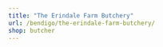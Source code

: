 ```yaml
---
title: "The Erindale Farm Butchery"
url: /bendigo/the-erindale-farm-butchery/
shop: butcher
---
```

